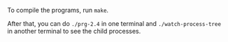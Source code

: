 To compile the programs, run `make`.

After that, you can do `./prg-2.4` in one terminal and `./watch-process-tree` in another
terminal to see the child processes.


